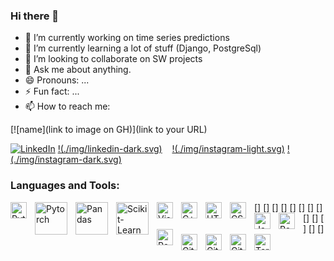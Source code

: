### Hi there 👋

- 🔭 I’m currently working on time series predictions
- 🌱 I’m currently learning a lot of stuff (Django, PostgreSql)
- 👯 I’m looking to collaborate on SW projects
- 💬 Ask me about anything. 
- 😄 Pronouns: ...
- ⚡ Fun fact: ...
- 📫 How to reach me:

[![name](link to image on GH)](link to your URL)


[![LinkedIn](./img/linkedin-light.svg)](https://linkedin.com/in/dastan-zhumazhanov-43bb36143/r#gh-light-mode-only)
[!(./img/linkedin-dark.svg)](https://linkedin.com/in/dastan-zhumazhanov-43bb36143/#gh-dark-mode-only)
&nbsp;&nbsp;
[!(./img/instagram-light.svg)](https://instagram.com/shinixxhi#gh-light-mode-only)
[!(./img/instagram-dark.svg)](https://instagram.com/shinxxhi#gh-dark-mode-only)

### Languages and Tools:


[<img align="left" alt="Python" width="26px" src="https://upload.wikimedia.org/wikipedia/commons/c/c3/Python-logo-notext.svg" style="padding-right:10px;" />]
[<img align="left" alt="Pytorch" width="52px" src="https://upload.wikimedia.org/wikipedia/commons/c/c6/PyTorch_logo_black.svg" style="padding-right:10px;" />]
[<img align="left" alt="Pandas" width="52px" src="https://upload.wikimedia.org/wikipedia/commons/e/ed/Pandas_logo.svg" style="padding-right:10px;" />]
[<img align="left" alt="Scikit-Learn" width="52px" src="https://upload.wikimedia.org/wikipedia/commons/0/05/Scikit_learn_logo_small.svg" style="padding-right:10px;" />]
[<img align="left" alt="Visual Studio Code" width="26px" src="https://cdn.jsdelivr.net/gh/devicons/devicon/icons/vscode/vscode-original.svg" style="padding-right:10px;" />]
[<img align="left" alt="C++" width="26px" src="https://upload.wikimedia.org/wikipedia/commons/1/18/ISO_C%2B%2B_Logo.svg" style="padding-right:10px;" />]
[<img align="left" alt="HTML5" width="26px" src="https://cdn.jsdelivr.net/gh/devicons/devicon/icons/html5/html5-original.svg" style="padding-right:10px;" />]
[<img align="left" alt="CSS3" width="26px" src="https://cdn.jsdelivr.net/gh/devicons/devicon/icons/css3/css3-original.svg" style="padding-right:10px;" />]
[<img align="left" alt="JavaScript" width="26px" src="https://cdn.jsdelivr.net/gh/devicons/devicon/icons/javascript/javascript-original.svg" style="padding-right:10px;" />]
[<img align="left" alt="React" width="26px" src="https://cdn.jsdelivr.net/gh/devicons/devicon/icons/react/react-original.svg" style="padding-right:10px;" />]
[<img align="left" alt="PostgreSql" width="26px" src="https://upload.wikimedia.org/wikipedia/commons/2/29/Postgresql_elephant.svg" style="padding-right:10px;" />]
[<img align="left" alt="Git" width="26px" src="https://cdn.jsdelivr.net/gh/devicons/devicon/icons/git/git-original.svg" style="padding-right:10px;" />]
[<img align="left" alt="GitHub" width="26px" src="https://user-images.githubusercontent.com/3369400/139447912-e0f43f33-6d9f-45f8-be46-2df5bbc91289.png" style="padding-right:10px;" />](https://www.youtube.com/playlist?list=PLkwxH9e_vrAJ0WbEsFA9W3I1W-g_BTsbt#gh-dark-mode-only)
[<img align="left" alt="GitHub" width="26px" src="https://user-images.githubusercontent.com/3369400/139448065-39a229ba-4b06-434b-bc67-616e2ed80c8f.png" style="padding-right:10px;" />](https://www.youtube.com/playlist?list=PLkwxH9e_vrAJ0WbEsFA9W3I1W-g_BTsbt#gh-light-mode-only)
[<img align="left" alt="Terminal" width="26px" src="https://upload.wikimedia.org/wikipedia/commons/5/51/Windows_Terminal_logo.svg" />]

<br />
<br />
